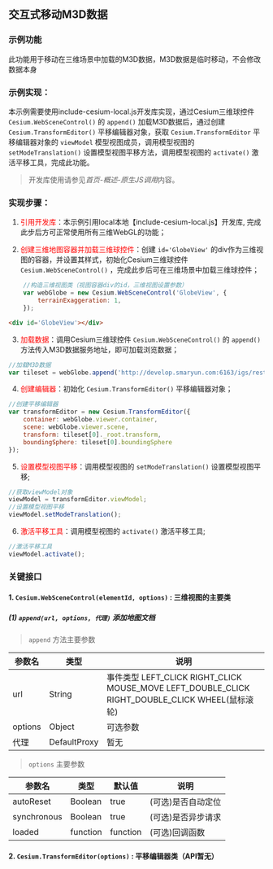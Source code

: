 ## 交互式移动M3D数据

### 示例功能

此功能用于移动在三维场景中加载的M3D数据，M3D数据是临时移动，不会修改数据本身

### 示例实现：

本示例需要使用include-cesium-local.js开发库实现，通过Cesium三维球控件 `Cesium.WebSceneControl()` 的 `append()` 加载M3D数据后，通过创建 `Cesium.TransformEditor()` 平移编辑器对象，获取 `Cesium.TransformEditor` 平移编辑器对象的 `viewModel` 模型视图成员，调用模型视图的 `setModeTranslation()` 设置模型视图平移方法，调用模型视图的 `activate()` 激活平移工具，完成此功能。

> 开发库使用请参见*首页-概述-原生JS调用*内容。

### 实现步骤：

1. <font color=red>引用开发库</font>：本示例引用local本地【include-cesium-local.js】开发库, 完成此步后方可正常使用所有三维WebGL的功能；

2. <font color=red>创建三维地图容器并加载三维球控件</font>：创建 `id='GlobeView'` 的div作为三维视图的容器，并设置其样式，初始化Cesium三维球控件 `Cesium.WebSceneControl()` ，完成此步后可在三维场景中加载三维球控件；

``` Javascript
    //构造三维视图类（视图容器div的id，三维视图设置参数）
    var webGlobe = new Cesium.WebSceneControl('GlobeView', {
        terrainExaggeration: 1,
    });
```

``` html
<div id='GlobeView'></div>
```

3. <font color=red>加载数据</font>：调用Cesium三维球控件 `Cesium.WebSceneControl()` 的 `append()` 方法传入M3D数据服务地址，即可加载浏览数据；

``` Javascript
//加载M3D数据
var tileset = webGlobe.append('http://develop.smaryun.com:6163/igs/rest/g3d/M3D', {});
```

4. <font color=red>创建编辑器</font>：初始化 `Cesium.TransformEditor()` 平移编辑器对象；

``` Javascript
//创建平移编辑器
var transformEditor = new Cesium.TransformEditor({
    container: webGlobe.viewer.container,
    scene: webGlobe.viewer.scene,
    transform: tileset[0]._root.transform,
    boundingSphere: tileset[0].boundingSphere
});
```

5. <font color=red>设置模型视图平移</font>：调用模型视图的 `setModeTranslation()` 设置模型视图平移; 

``` Javascript
//获取viewModel对象
viewModel = transformEditor.viewModel;
//设置模型视图平移
viewModel.setModeTranslation();
```

6. <font color=red>激活平移工具</font>：调用模型视图的 `activate()` 激活平移工具; 

``` Javascript
//激活平移工具
viewModel.activate();
```

### 关键接口

#### 1. `Cesium.WebSceneControl(elementId, options)` : 三维视图的主要类

##### (1) `append(url, options, 代理)` 添加地图文档

> `append` 方法主要参数

|参数名|类型|说明|
|-|-|-|
|url|String|事件类型 LEFT_CLICK RIGHT_CLICK MOUSE_MOVE LEFT_DOUBLE_CLICK RIGHT_DOUBLE_CLICK WHEEL(鼠标滚轮)|
|options|Object|可选参数|
|代理|DefaultProxy|暂无|

> `options` 主要参数

|参数名|类型|默认值|说明|
|-|-|-|-|
|autoReset|Boolean|true|(可选)是否自动定位|
|synchronous|Boolean|true|(可选)是否异步请求|
|loaded|function|function|(可选)回调函数|

#### 2. `Cesium.TransformEditor(options)` : 平移编辑器类（API暂无）
